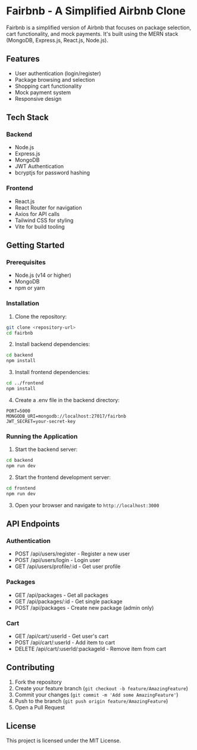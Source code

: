 # Fairbnb - A Simplified Airbnb Clone

Fairbnb is a simplified version of Airbnb that focuses on package selection, cart functionality, and mock payments. It's built using the MERN stack (MongoDB, Express.js, React.js, Node.js).

## Features

- User authentication (login/register)
- Package browsing and selection
- Shopping cart functionality
- Mock payment system
- Responsive design

## Tech Stack

### Backend
- Node.js
- Express.js
- MongoDB
- JWT Authentication
- bcryptjs for password hashing

### Frontend
- React.js
- React Router for navigation
- Axios for API calls
- Tailwind CSS for styling
- Vite for build tooling

## Getting Started

### Prerequisites
- Node.js (v14 or higher)
- MongoDB
- npm or yarn

### Installation

1. Clone the repository:
```bash
git clone <repository-url>
cd fairbnb
```

2. Install backend dependencies:
```bash
cd backend
npm install
```

3. Install frontend dependencies:
```bash
cd ../frontend
npm install
```

4. Create a .env file in the backend directory:
```
PORT=5000
MONGODB_URI=mongodb://localhost:27017/fairbnb
JWT_SECRET=your-secret-key
```

### Running the Application

1. Start the backend server:
```bash
cd backend
npm run dev
```

2. Start the frontend development server:
```bash
cd frontend
npm run dev
```

3. Open your browser and navigate to `http://localhost:3000`

## API Endpoints

### Authentication
- POST /api/users/register - Register a new user
- POST /api/users/login - Login user
- GET /api/users/profile/:id - Get user profile

### Packages
- GET /api/packages - Get all packages
- GET /api/packages/:id - Get single package
- POST /api/packages - Create new package (admin only)

### Cart
- GET /api/cart/:userId - Get user's cart
- POST /api/cart/:userId - Add item to cart
- DELETE /api/cart/:userId/:packageId - Remove item from cart

## Contributing

1. Fork the repository
2. Create your feature branch (`git checkout -b feature/AmazingFeature`)
3. Commit your changes (`git commit -m 'Add some AmazingFeature'`)
4. Push to the branch (`git push origin feature/AmazingFeature`)
5. Open a Pull Request

## License

This project is licensed under the MIT License. 